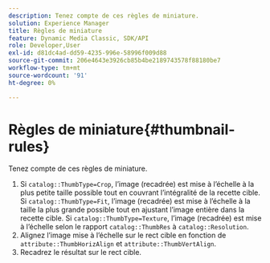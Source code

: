 ```yaml
---
description: Tenez compte de ces règles de miniature.
solution: Experience Manager
title: Règles de miniature
feature: Dynamic Media Classic, SDK/API
role: Developer,User
exl-id: d81dc4ad-dd59-4235-996e-58996f009d88
source-git-commit: 206e4643e3926cb85b4be2189743578f88180be7
workflow-type: tm+mt
source-wordcount: '91'
ht-degree: 0%

---
```


# Règles de miniature{#thumbnail-rules}

Tenez compte de ces règles de miniature.

1. Si `catalog::ThumbType=Crop`, l’image (recadrée) est mise à l’échelle à la plus petite taille possible tout en couvrant l’intégralité de la recette cible. Si `catalog::ThumbType=Fit`, l’image (recadrée) est mise à l’échelle à la taille la plus grande possible tout en ajustant l’image entière dans la recette cible. Si `catalog::ThumbType=Texture`, l’image (recadrée) est mise à l’échelle selon le rapport `catalog::ThumbRes` à `catalog::Resolution`.
1. Alignez l’image mise à l’échelle sur le rect cible en fonction de `attribute::ThumbHorizAlign` et `attribute::ThumbVertAlign`.
1. Recadrez le résultat sur le rect cible.
